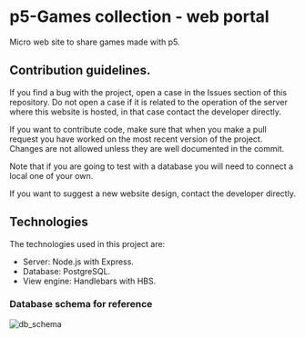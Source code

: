 # p5-Games collection - web portal
Micro web site to share games made with p5.

## Contribution guidelines.
If you find a bug with the project, open a case in the Issues section of this repository. Do not open a case if it is related to the operation of the server where this website is hosted, in that case contact the developer directly. 

If you want to contribute code, make sure that when you make a pull request you have worked on the most recent version of the project. Changes are not allowed unless they are well documented in the commit.

Note that if you are going to test with a database you will need to connect a local one of your own.

If you want to suggest a new website design, contact the developer directly.

## Technologies
The technologies used in this project are:
* Server: Node.js with Express.
* Database: PostgreSQL.
* View engine: Handlebars with HBS.

### Database schema for reference
![db_schema](https://live.staticflickr.com/65535/51533269076_47ffc39e52_c.jpg)
